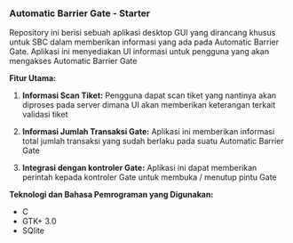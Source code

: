### Automatic Barrier Gate - Starter

Repository ini berisi sebuah aplikasi desktop GUI yang dirancang khusus untuk SBC dalam memberikan informasi yang ada pada Automatic Barrier Gate. Aplikasi ini menyediakan UI informasi untuk pengguna yang akan mengakses Automatic Barrier Gate

**Fitur Utama:**

1. **Informasi Scan Tiket:** Pengguna dapat scan tiket yang nantinya akan diproses pada server dimana UI akan memberikan keterangan terkait validasi tiket

2. **Informasi Jumlah Transaksi Gate:** Aplikasi ini memberikan informasi total jumlah transaksi yang sudah berlaku pada suatu Automatic Barrier Gate

3. **Integrasi dengan kontroler Gate:** Aplikasi ini dapat memberikan perintah kepada kontroler Gate untuk membuka / menutup pintu Gate

**Teknologi dan Bahasa Pemrograman yang Digunakan:**

- C
- GTK+ 3.0
- SQlite
